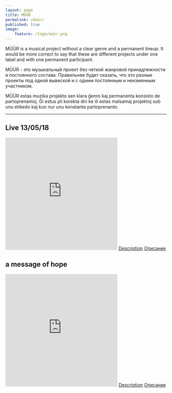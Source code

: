 ```yaml
---
layout: page
title: MÜÜR
permalink: /müür/
published: true
image:
    feature: /logo/müür.png
---
```


MÜÜR is a musical project without a clear genre and a permanent lineup. It would be more correct to say that these are different projects under one label and with one permanent participant.

MÜÜR - это музыкальный проект без четкой жанровой принадлежности и постоянного состава. Правильнее будет сказать, что это разные проекты под одной вывеской и с одним постоянным и неизменным участником.

MÜÜR estas muzika projekto sen klara ĝenro kaj permanenta konsisto de partoprenantoj. Ĝi estus pli korekta diri ke ili estas malsamaj projektoj sub unu etikedo kaj kun nur unu konstanta partoprenanto.

-----
## Live 13​/​05​/​18

<iframe style="border: 0; width: 350px; height: 350px;" src="https://bandcamp.com/EmbeddedPlayer/album=1231617302/size=large/bgcol=333333/linkcol=ffffff/minimal=true/transparent=true/" seamless><a href="http://omega9.bandcamp.com/album/live-13-05-18">Live 13/05/18 by MÜÜR</a></iframe>
 <a markdown="0" href="{{ site.url }}/müür/01/" class="btn">Description</a> <a markdown="0" href="{{ site.url }}/müür/01_ru/" class="btn">Описание</a>

## a message of hope

<iframe style="border: 0; width: 350px; height: 350px;" src="https://bandcamp.com/EmbeddedPlayer/album=3484318043/size=large/bgcol=333333/linkcol=ffffff/minimal=true/transparent=true/" seamless><a href="http://omega9.bandcamp.com/album/a-message-of-hope">a message of hope by MÜÜR</a></iframe>
<a markdown="0" href="{{ site.url }}/müür/00/" class="btn">Description</a> <a markdown="0" href="{{ site.url }}/müür/00_ru/" class="btn">Описание</a>